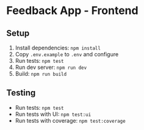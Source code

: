 # Feedback App - Frontend
## Setup
1. Install dependencies: `npm install`
2. Copy `.env.example` to `.env` and configure
3. Run tests: `npm test`
4. Run dev server: `npm run dev`
5. Build: `npm run build`
## Testing
- Run tests: `npm test`
- Run tests with UI: `npm test:ui`
- Run tests with coverage: `npm test:coverage`
